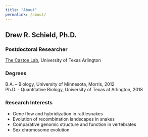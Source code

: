 ```yaml
---
title: "About"
permalink: /about/
---
```


## Drew R. Schield, Ph.D.
### Postdoctoral Researcher
[The Castoe Lab](http://www.snakegenomics.org/CastoeLab/Castoe_Lab_Home.html), University of Texas Arlington

### Degrees
B.A. – Biology, University of Minnesota, Morris, 2012  
Ph.D. - Quantitative Biology, University of Texas at Arlington, 2018

### Research Interests
- Gene flow and hybridization in rattlesnakes
- Evolution of recombination landscapes in snakes
- Comparative genomic structure and function in vertebrates
- Sex chromosome evolution
